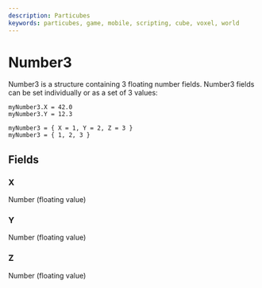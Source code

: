 ```yaml
---
description: Particubes
keywords: particubes, game, mobile, scripting, cube, voxel, world
---
```


# Number3

Number3 is a structure containing 3 floating number fields.
Number3 fields can be set individually or as a set of 3 values:

```
myNumber3.X = 42.0
myNumber3.Y = 12.3

myNumber3 = { X = 1, Y = 2, Z = 3 }
myNumber3 = { 1, 2, 3 }
```

## Fields

### X

Number (floating value)

### Y

Number (floating value)

### Z

Number (floating value)
